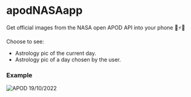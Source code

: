 # apodNASAapp

Get official images from the NASA open APOD API into your phone :satellite::zap::iphone:

Choose to see:
- Astrology pic of the current day.
- Astrology pic of a day chosen by the user.

### Example

![APOD 19/10/2022](https://user-images.githubusercontent.com/46459810/219854121-1f471d5d-784d-434f-8785-bb2e1811331d.PNG)
